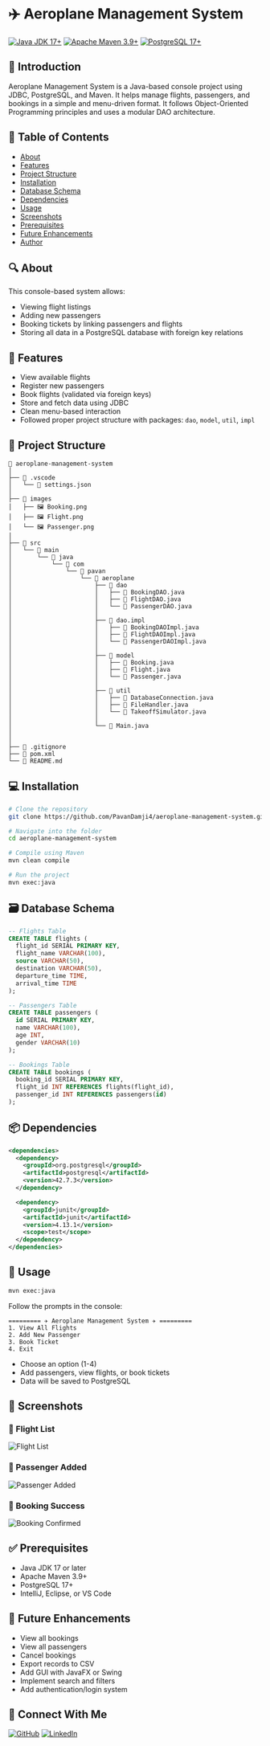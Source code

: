 # ✈️ Aeroplane Management System

[![Java JDK 17+](https://img.shields.io/badge/Java-JDK17%2B-blue?style=for-the-badge)](https://www.oracle.com/java/)
[![Apache Maven 3.9+](https://img.shields.io/badge/Maven-3.9%2B-orange?style=for-the-badge)](https://maven.apache.org/)
[![PostgreSQL 17+](https://img.shields.io/badge/PostgreSQL-17%2B-blue?style=for-the-badge)](https://www.postgresql.org/)

## 📘 Introduction

Aeroplane Management System is a Java-based console project using JDBC, PostgreSQL, and Maven. It helps manage flights, passengers, and bookings in a simple and menu-driven format. It follows Object-Oriented Programming principles and uses a modular DAO architecture.

## 📑 Table of Contents

- [About](#-about)
- [Features](#-features)
- [Project Structure](#-project-structure)
- [Installation](#-installation)
- [Database Schema](#-database-schema)
- [Dependencies](#-dependencies)
- [Usage](#-usage)
- [Screenshots](#-screenshots)
- [Prerequisites](#-prerequisites)
- [Future Enhancements](#-future-enhancements)
- [Author](#-author)

## 🔍 About

This console-based system allows:
- Viewing flight listings
- Adding new passengers
- Booking tickets by linking passengers and flights
- Storing all data in a PostgreSQL database with foreign key relations

## 🚀 Features

- View available flights
- Register new passengers
- Book flights (validated via foreign keys)
- Store and fetch data using JDBC
- Clean menu-based interaction
- Followed proper project structure with packages: `dao`, `model`, `util`, `impl`

## 📁 Project Structure

```
📁 aeroplane-management-system
│
├── 📁 .vscode
│   └── 📄 settings.json
│
├── 📁 images
│   ├── 🖼️ Booking.png
│   ├── 🖼️ Flight.png
│   └── 🖼️ Passenger.png
│
├── 📁 src
│   └── 📁 main
│       └── 📁 java
│           └── 📁 com
│               └── 📁 pavan
│                   └── 📁 aeroplane
│                       ├── 📁 dao
│                       │   ├── 📄 BookingDAO.java
│                       │   ├── 📄 FlightDAO.java
│                       │   └── 📄 PassengerDAO.java
│                       │
│                       ├── 📁 dao.impl
│                       │   ├── 📄 BookingDAOImpl.java
│                       │   ├── 📄 FlightDAOImpl.java
│                       │   └── 📄 PassengerDAOImpl.java
│                       │
│                       ├── 📁 model
│                       │   ├── 📄 Booking.java
│                       │   ├── 📄 Flight.java
│                       │   └── 📄 Passenger.java
│                       │
│                       ├── 📁 util
│                       │   ├── 📄 DatabaseConnection.java
│                       │   ├── 📄 FileHandler.java
│                       │   └── 📄 TakeoffSimulator.java
│                       │
│                       └── 📄 Main.java
│   
│
├── 📄 .gitignore
├── 📄 pom.xml
└── 📄 README.md

```

## 💻 Installation

```bash
# Clone the repository
git clone https://github.com/PavanDamji4/aeroplane-management-system.git

# Navigate into the folder
cd aeroplane-management-system

# Compile using Maven
mvn clean compile

# Run the project
mvn exec:java
```

## 🗃️ Database Schema

```sql
-- Flights Table
CREATE TABLE flights (
  flight_id SERIAL PRIMARY KEY,
  flight_name VARCHAR(100),
  source VARCHAR(50),
  destination VARCHAR(50),
  departure_time TIME,
  arrival_time TIME
);

-- Passengers Table
CREATE TABLE passengers (
  id SERIAL PRIMARY KEY,
  name VARCHAR(100),
  age INT,
  gender VARCHAR(10)
);

-- Bookings Table
CREATE TABLE bookings (
  booking_id SERIAL PRIMARY KEY,
  flight_id INT REFERENCES flights(flight_id),
  passenger_id INT REFERENCES passengers(id)
);
```

## 📦 Dependencies

```xml
<dependencies>
  <dependency>
    <groupId>org.postgresql</groupId>
    <artifactId>postgresql</artifactId>
    <version>42.7.3</version>
  </dependency>

  <dependency>
    <groupId>junit</groupId>
    <artifactId>junit</artifactId>
    <version>4.13.1</version>
    <scope>test</scope>
  </dependency>
</dependencies>
```

## 🧪 Usage

```bash
mvn exec:java
```

Follow the prompts in the console:

```
========= ✈ Aeroplane Management System ✈ =========
1. View All Flights
2. Add New Passenger
3. Book Ticket
4. Exit
```

- Choose an option (1-4)
- Add passengers, view flights, or book tickets
- Data will be saved to PostgreSQL

## 📸 Screenshots

### 🛫 Flight List
![Flight List](images/Flight.png)

### 👤 Passenger Added
![Passenger Added](images/Passenger.png)

### 🎫 Booking Success
![Booking Confirmed](images/Booking.png)


## ✅ Prerequisites

- Java JDK 17 or later
- Apache Maven 3.9+
- PostgreSQL 17+
- IntelliJ, Eclipse, or VS Code

## 🔮 Future Enhancements

- View all bookings
- View all passengers
- Cancel bookings
- Export records to CSV
- Add GUI with JavaFX or Swing
- Implement search and filters
- Add authentication/login system

## 🔗 Connect With Me

[![GitHub](https://img.shields.io/badge/GitHub-100000?style=for-the-badge&logo=github&logoColor=white)](https://github.com/PavanDamji4)
[![LinkedIn](https://img.shields.io/badge/LinkedIn-0A66C2?style=for-the-badge&logo=linkedin&logoColor=white)](https://www.linkedin.com/in/pavan-damji-984608319/)

